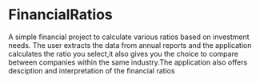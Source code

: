 # FinancialRatios
A simple financial project to calculate various ratios based on investment needs. The user extracts the data from annual reports and the application calculates the ratio you select,it also gives you the choice to compare between companies within the same industry.The application also offers desciption and interpretation of the financial ratios
